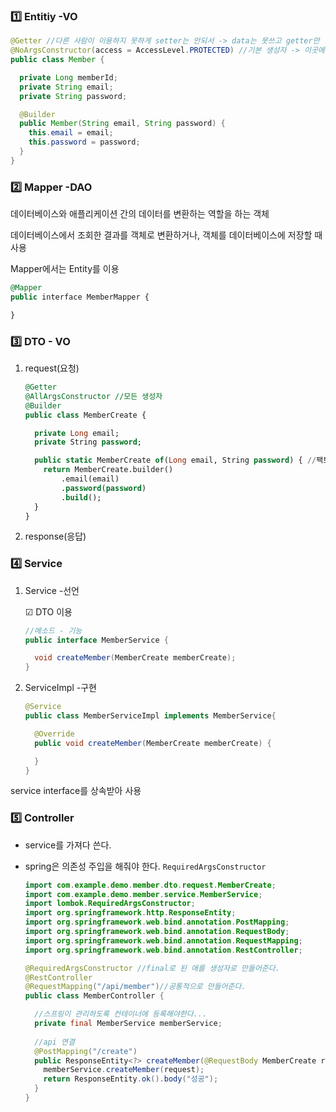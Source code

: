 

### 1️⃣  Entitiy  -VO 

```java
@Getter //다른 사람이 이용하지 못하게 setter는 안되서 -> data는 못쓰고 getter만
@NoArgsConstructor(access = AccessLevel.PROTECTED) //기본 생성자 -> 이곳에서 필요할때만 쓸수있게 proceted로 막아놈
public class Member {

  private Long memberId;
  private String email;
  private String password;

  @Builder
  public Member(String email, String password) {
    this.email = email;
    this.password = password;
  }
}

```

### 2️⃣ Mapper  -DAO

데이터베이스와 애플리케이션 간의 데이터를 변환하는 역할을 하는 객체

데이터베이스에서 조회한 결과를 객체로 변환하거나, 객체를 데이터베이스에 저장할 때 사용 

Mapper에서는 Entity를 이용

```sql
@Mapper
public interface MemberMapper {

}

```

### 3️⃣ DTO - VO

1. request(요청)
    
    ```sql
    @Getter
    @AllArgsConstructor //모든 생성자
    @Builder
    public class MemberCreate {
    
      private Long email;
      private String password;
    
      public static MemberCreate of(Long email, String password) { //팩토리 메소드
        return MemberCreate.builder()
            .email(email)
            .password(password)
            .build();
      }
    }
    ```
    
2. response(응답)

### 4️⃣ Service

1. Service -선언
    
    ☑ DTO 이용 
    
    ```java
    //메소드 - 기능
    public interface MemberService {
    
      void createMember(MemberCreate memberCreate);
    }
    
    ```
    
2. ServiceImpl -구현
    
    ```java
    @Service
    public class MemberServiceImpl implements MemberService{
    
      @Override
      public void createMember(MemberCreate memberCreate) {
    
      }
    }
    
    ```
    

service interface를 상속받아 사용

### 5️⃣ Controller 

- service를 가져다 쓴다.
- spring은 의존성 주입을 해줘야 한다. `RequiredArgsConstructor`
    
    ```java
    import com.example.demo.member.dto.request.MemberCreate;
    import com.example.demo.member.service.MemberService;
    import lombok.RequiredArgsConstructor;
    import org.springframework.http.ResponseEntity;
    import org.springframework.web.bind.annotation.PostMapping;
    import org.springframework.web.bind.annotation.RequestBody;
    import org.springframework.web.bind.annotation.RequestMapping;
    import org.springframework.web.bind.annotation.RestController;
    
    @RequiredArgsConstructor //final로 된 애를 생성자로 만들어준다.
    @RestController
    @RequestMapping("/api/member")//공통적으로 만들어준다.
    public class MemberController {
    
      //스프링이 관리하도록 컨테이너에 등록해야한다...
      private final MemberService memberService;
      
      //api 연결 
      @PostMapping("/create")
      public ResponseEntity<?> createMember(@RequestBody MemberCreate request){
        memberService.createMember(request);
        return ResponseEntity.ok().body("성공");
      } 
    }
    
    ```
